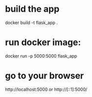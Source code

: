 # build the app
docker build -t flask_app .
# run docker image: 
docker run -p 5000:5000 flask_app
# go to your browser
http://localhost:5000 or http://[::1]:5000/